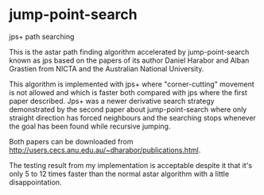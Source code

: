 jump-point-search
===================

jps+ path searching

This is the astar path finding algorithm accelerated by jump-point-search known as jps
based on the papers of its author Daniel Harabor and Alban Grastien from NICTA and 
the Australian National University.

This algorithm is implemented with jps+ where "corner-cutting" movement is not allowed and
which is faster both compared with jps where the first paper described. Jps+ was a newer 
derivative search strategy demonstrated by the second paper about jump-point-search where 
only straight direction has forced neighbours and the searching stops whenever the goal has
been found while recursive jumping.

Both papers can be downloaded from http://users.cecs.anu.edu.au/~dharabor/publications.html.

The testing result from my implementation is acceptable despite it that it's only 5 to 12
times faster than the normal astar algorithm with a little disappointation.


